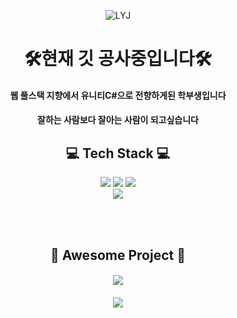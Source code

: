 <div align=center>
  
![LYJ](https://capsule-render.vercel.app/api?type=waving&color=auto&height=150&section=header&text=Developer%20YuJin&fontSize=45)

# 🛠현재 깃 공사중입니다🛠


#### 웹 풀스택 지향에서 유니티C#으로 전향하게된 학부생입니다

#### 잘하는 사람보다 잘아는 사람이 되고싶습니다

  
## 💻 Tech Stack 💻

<img src="https://img.shields.io/badge/UNITY-FFFFFF?style=flat&logo=unity&logoColor=black"/>
<img src="https://img.shields.io/badge/CSharp-239120?style=flat&logo=csharp&logoColor=black"/>
<img src="https://img.shields.io/badge/PhotonNetwork-4479A1?style=flat&logo=photonnetwork&logoColor=black"/>

<br/>
<img src="https://img.shields.io/badge/Spring-6DB33F?style=flat&logo=Dot&logoColor=black"/>


<br/><br/>

## 🥇 Awesome Project 🥇


#### [<img src="https://img.shields.io/badge/Unity와 Pun을 이용한 3D로비 및 다중 방 입장형태 온라인 게임-00000?style=flat&logo=condaforge&logoColor=black"/>](https://github.com/jsh991226/ProjectHIM)
#### [<img src="https://img.shields.io/badge/Unity와 Pun을 이용한 3D 멀티 리듬게임-FA243C?style=flat&logo=applemusic&logoColor=black"/>](https://github.com/jsh991226/dotWPublic) 


</div>

